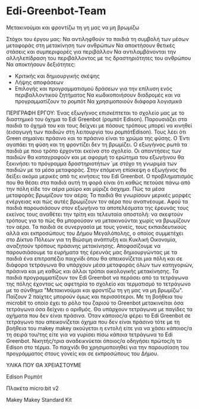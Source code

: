 # Edi-Greenbot-Team
Μετακινούμαι και φροντίζω τη γη μας να μη βρωμίζω

Στόχοι του έργου μας:
Να αντιληφθούν τα παιδιά τη συμβολή των μέσων μεταφοράς στη μετακίνηση των ανθρώπων 
Να αποκτήσουν θετικές στάσεις και συμπεριφορές για περιβάλλον
Να αντιλαμβάνονται την αλληλεπίδραση του περιβάλλοντος με τις δραστηριότητες του ανθρώπου
Να αποκτήσουν δεξιότητες:
- Κριτικής και δημιουργικής σκέψης
- Λήψης αποφάσεων
- Επιλογής και προγραμματισμού δράσεων για την επίλυση ενός περιβαλλοντικού ζητήματος
Να κωδικοποιήσουν διαδρομές και να προγραμματίζουν το ρομπότ
Να χρησιμοποιούν διάφορα λογισμικά


ΠΕΡΙΓΡΑΦΗ ΕΡΓΟΥ:
Ένας εξωγήινος επισκέπτεται το σχολείο μας με το διαστημικό του όχημα το Edi Greenbot (ρομπότ Edison).
Παρουσιάζει στα παιδιά το όχημά του και τους δείχνει με πόσους τρόπους μπορεί να κινηθεί (εισαγωγή των παιδιών στη λειτουργία του ρομπότEdison).
Τους λέει ότι Green σημαίνει πράσινο και το πράσινο είναι το χρώμα της φύσης. Ο Έντι αγαπάει τη φύση και τη φροντίζει δεν τη βρωμίζει.
Ο εξωγήινος ρωτά τα παιδιά με ποιο τρόπο έρχονται εκείνα στο σχολείο. Οι απαντήσεις των παιδιών θα καταγραφούν και με αφορμή το ερώτημα του εξωγήινου
θα ξεκινήσει το πρόγραμμα δραστηριοτήτων ΄με στόχο τη γνωριμία των παιδιών με τα μέσα μεταφοράς. 
Στην επόμενη επίσκεψη ο εξωγήινος θα δείξει ακόμα μερικές από τις κινήσεις του Edi Greenbot. 
Ο προβληματισμός που θα θέσει στα παιδιά αυτή τη φορά είναι ότι καθώς πετούσε πάνω από την πόλη είδε τον αέρα μαύρο και μύριζε άσχημα.
Πώς τα μέσα μεταφοράς βρωμίζουν τον αέρα; Τα παιδιά θα γνωρίσουν μερικές μορφές ενέργειας και πώς αυτές βρωμίζουν τον αέρα που αναπνέουμε.
Αφού τα παιδιά παρουσιάσουν στον εξωγήινο τα αποτελέσματα της έρευνάς τους εκείνος τους αναθέτει την τρίτη και τελευταία αποστολή: 
να σκεφτούν τρόπους για το πώς θα μπορούσαν να μετακινούνται χωρίς να βρωμίζουν τον αέρα.
Τα παιδιά σε συνεργασία με τους γονείς, τους εκπαιδευτικούς αλλά και εκπροσώπους του Δήμου Μεγαλόπολης, ο οποίος συμμετέχει στο Δίκτυο Πόλεων για τη Βιώσιμη ανάπτυξη
και Κυκλική Οικονομία, αναζητούν τρόπους πράσινης μετακίνησης. Αποφασίζουμε να παρουσιάσουμε τα ευρήματα της έρευνάς μας δημιουργώντας με τα παιδιά ένα 
επιτραπέζιο παιχνίδι όπου θα απεικονίζεται μια πόλη και σε διάφορα τετράγωνα θα υπάρχουν μέσα μεταφοράς όλων των κατηγοριών, 
πράσινα και μη καθώς και άλλοι τρόποι οικολογικής μετακίνησης. Τα παιδιά προγραμματίζουν τον Edi Greenbot να περάσει από τα τετράγωνα της πόλης
έχοντας ως αφετηρία το σχολείο και τερματισμό το τετράγωνο με το σύνθημα "Μετακινούμαι και φροντίζω τη γη μας να μη βρωμίζω".
Παίζουν 2 παίχτες μπορούν όμως και περισσότεροι. Με τη βοήθεια του microbit το οποίο έχει το ρόλο του ζαριού το Greenbot μετακινείται όσα τετράγωνα
όσα δείχνει ο αριθμός. Θα υπάρχουν τετράγωνα  με παγίδες τα οχήματα που δεν είναι πράσινα. Όταν κάποιος/α φέρει το Edi Greenbot σε τετράγωνο που απεικονίζεται 
όχημα που δεν είναι πράσινο τότε με τη βοήθεια του makey makey ακούγεται η εντολή είτε για να χάσει κάποιος/α τη σειρά του/της είτε για να γυρίσει 
πίσω κάποια τετράγωνα το Edi Greenbot. Νικητής/τρια αναδεικνύεται όποιος/α οδηγήσει πρώτος/η το Edison στο τέρμα.
Το παιχνίδι θα χρησιμοποιηθεί για την παρουσίαση του προγράμματος στους γονείς και σε εκπροσώπους του Δήμου.

ΥΛΙΚΑ ΠΟΥ ΘΑ ΧΡΕΙΑΣΤΟΥΜΕ

 Edison Ρομπότ
 
 Πλακέτα micro:bit v2
 
 Makey Makey Standard Kit
 
 


